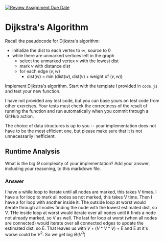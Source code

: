 [![Review Assignment Due Date](https://classroom.github.com/assets/deadline-readme-button-24ddc0f5d75046c5622901739e7c5dd533143b0c8e959d652212380cedb1ea36.svg)](https://classroom.github.com/a/2Wy-Iis-)
# Dijkstra's Algorithm

Recall the pseudocode for Dijkstra's algorithm:
- initialize the dist to each vertex to $\infty$, source to 0
- while there are unmarked vertices left in the graph
    - select the unmarked vertex $v$ with the lowest dist
    - mark $v$ with distance dist
    - for each edge $(v,w)$
        - dist($w$) = min $\left(\textrm{dist}(w), \textrm{dist}(v) + \textrm{weight of }(v, w)\right)$

Implement Dijkstra's algorithm. Start with the template I provided in `code.js`
and test your new function.

I have not provided any test code, but you can base yours on test code from
other exercises. Your tests must check the correctness of the result of running
the function and run automatically when you commit through a GitHub action.

The choice of data structures is up to you -- your implementation does not have
to be the most efficient one, but please make sure that it is not unnecessarily
inefficient.

## Runtime Analysis

What is the big $\Theta$ complexity of your implementation? Add your
answer, including your reasoning, to this markdown file.

### Answer
I have a while loop to iterate until all nodes are marked, this takes V times. I have a for loop to mark all nodes as not marked, this takes V time. Then I have a for loop with another inside it. The outside loop at worst would iterate through all nodes finding the node with the lowest estimated dist, so V. THe inside loop at worst would iterate over all nodes until it finds a node not already marked, so V as well. The last for loop at worst (when all nodes are connected) would iterate over all connected edges to update the estimated dist, so E. That leaves us with $V + (V * V * V) + E$ and E at it's worse could be $V^2$. So we get big $\Theta(V^3)$

